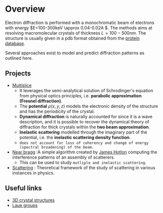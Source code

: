 # Overview

Electron diffraction is performed with a monochromatic beam of electrons
with energy $E=100-300keV \approx 0.04-0.02A $. The methods aims at resolving
macromolecular crystals of thickness $L=100-500nm$.
The structure is usually given in a pdb format obtained from the
[protein database](https://www.rcsb.org).

Several approaches exist to model and predict diffraction patterns as outlined
here.

## Projects

- [Multislice](/projects/multislice)
    - It leverages the semi-analytical solution of Schrodinger's equation
from physical optics principles, i.e. **parabolic approximation (Fresnel diffraction)**.
    - The **potential** $\rho(x,y,z)$ models the electronic density of the structure and has the periodicity of the crystal.
    - **Dynamical diffraction** is naturally accounted for since it is a
 wave description, and it is possible to recover the dynamical theory of
diffraction for thick crystals within the **two beam approximation**.
    - **Inelastic scattering**  modelled through the imaginary part of the potential, i.e. the **inelastic scattering density function**.
    - `does not account for loss of coherency and change of energy (spectral broadening) of the beam.`
- [Near bragg](/projects/nearBragg) :A simple algorithm created by [James Hotlon](https://bl831.als.lbl.gov/~jamesh/nearBragg/) computing the interference patterns of an assembly of scatterers.
    - This can be used to study `mutliple and inelastic scattering`.
- [Scattering](/projects/scattering) : Theoretical framework of the study of scattering in various instances in physics.

## Useful links
- [3D crystal structures](http://lampx.tugraz.at/~hadley/ss2/crystalphysics/crystalclasses/crystalclasses.html)
- [Laue groups](/misc/tables)
